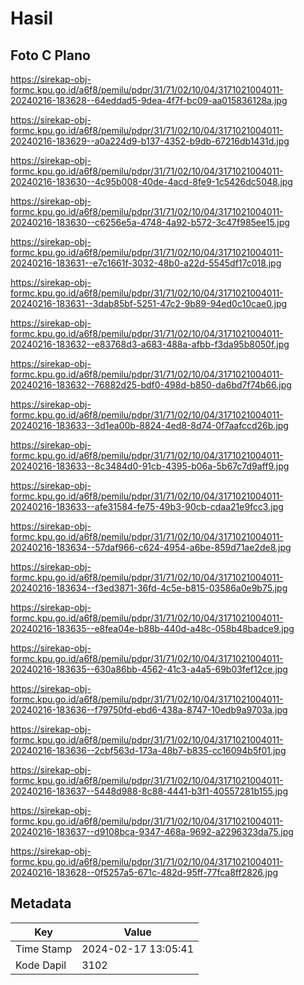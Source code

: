 # Hasil

## Foto C Plano

https://sirekap-obj-formc.kpu.go.id/a6f8/pemilu/pdpr/31/71/02/10/04/3171021004011-20240216-183628--64eddad5-9dea-4f7f-bc09-aa015836128a.jpg

https://sirekap-obj-formc.kpu.go.id/a6f8/pemilu/pdpr/31/71/02/10/04/3171021004011-20240216-183629--a0a224d9-b137-4352-b9db-67216db1431d.jpg

https://sirekap-obj-formc.kpu.go.id/a6f8/pemilu/pdpr/31/71/02/10/04/3171021004011-20240216-183630--4c95b008-40de-4acd-8fe9-1c5426dc5048.jpg

https://sirekap-obj-formc.kpu.go.id/a6f8/pemilu/pdpr/31/71/02/10/04/3171021004011-20240216-183630--c6256e5a-4748-4a92-b572-3c47f985ee15.jpg

https://sirekap-obj-formc.kpu.go.id/a6f8/pemilu/pdpr/31/71/02/10/04/3171021004011-20240216-183631--e7c1661f-3032-48b0-a22d-5545df17c018.jpg

https://sirekap-obj-formc.kpu.go.id/a6f8/pemilu/pdpr/31/71/02/10/04/3171021004011-20240216-183631--3dab85bf-5251-47c2-9b89-94ed0c10cae0.jpg

https://sirekap-obj-formc.kpu.go.id/a6f8/pemilu/pdpr/31/71/02/10/04/3171021004011-20240216-183632--e83768d3-a683-488a-afbb-f3da95b8050f.jpg

https://sirekap-obj-formc.kpu.go.id/a6f8/pemilu/pdpr/31/71/02/10/04/3171021004011-20240216-183632--76882d25-bdf0-498d-b850-da6bd7f74b66.jpg

https://sirekap-obj-formc.kpu.go.id/a6f8/pemilu/pdpr/31/71/02/10/04/3171021004011-20240216-183633--3d1ea00b-8824-4ed8-8d74-0f7aafccd26b.jpg

https://sirekap-obj-formc.kpu.go.id/a6f8/pemilu/pdpr/31/71/02/10/04/3171021004011-20240216-183633--8c3484d0-91cb-4395-b06a-5b67c7d9aff9.jpg

https://sirekap-obj-formc.kpu.go.id/a6f8/pemilu/pdpr/31/71/02/10/04/3171021004011-20240216-183633--afe31584-fe75-49b3-90cb-cdaa21e9fcc3.jpg

https://sirekap-obj-formc.kpu.go.id/a6f8/pemilu/pdpr/31/71/02/10/04/3171021004011-20240216-183634--57daf966-c624-4954-a6be-859d71ae2de8.jpg

https://sirekap-obj-formc.kpu.go.id/a6f8/pemilu/pdpr/31/71/02/10/04/3171021004011-20240216-183634--f3ed3871-36fd-4c5e-b815-03586a0e9b75.jpg

https://sirekap-obj-formc.kpu.go.id/a6f8/pemilu/pdpr/31/71/02/10/04/3171021004011-20240216-183635--e8fea04e-b88b-440d-a48c-058b48badce9.jpg

https://sirekap-obj-formc.kpu.go.id/a6f8/pemilu/pdpr/31/71/02/10/04/3171021004011-20240216-183635--630a86bb-4562-41c3-a4a5-69b03fef12ce.jpg

https://sirekap-obj-formc.kpu.go.id/a6f8/pemilu/pdpr/31/71/02/10/04/3171021004011-20240216-183636--f79750fd-ebd6-438a-8747-10edb9a9703a.jpg

https://sirekap-obj-formc.kpu.go.id/a6f8/pemilu/pdpr/31/71/02/10/04/3171021004011-20240216-183636--2cbf563d-173a-48b7-b835-cc16094b5f01.jpg

https://sirekap-obj-formc.kpu.go.id/a6f8/pemilu/pdpr/31/71/02/10/04/3171021004011-20240216-183637--5448d988-8c88-4441-b3f1-40557281b155.jpg

https://sirekap-obj-formc.kpu.go.id/a6f8/pemilu/pdpr/31/71/02/10/04/3171021004011-20240216-183637--d9108bca-9347-468a-9692-a2296323da75.jpg

https://sirekap-obj-formc.kpu.go.id/a6f8/pemilu/pdpr/31/71/02/10/04/3171021004011-20240216-183628--0f5257a5-671c-482d-95ff-77fca8ff2826.jpg


## Metadata

| Key        | Value               |
| ---------- | ------------------- |
| Time Stamp | 2024-02-17 13:05:41 |
| Kode Dapil | 3102                |



